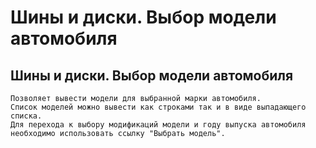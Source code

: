 ﻿---
description: 2.4.7
---
# Шины и диски. Выбор модели автомобиля
## Шины и диски. Выбор модели автомобиля
	Позволяет вывести модели для выбранной марки автомобиля. 
	Список моделей можно вывести как строками так и в виде выпадающего списка.
	Для перехода к выбору модификаций модели и году выпуска автомобиля необходимо использовать ссылку "Выбрать модель".
	
